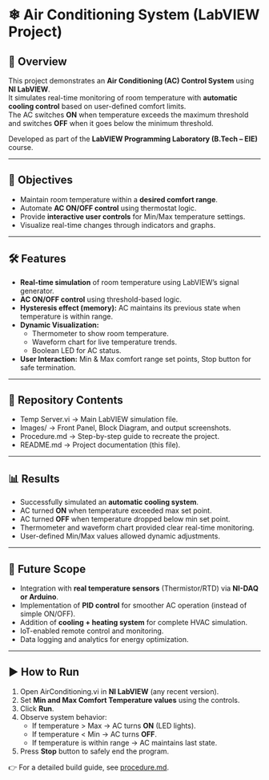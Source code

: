 # ❄ Air Conditioning System (LabVIEW Project)  

## 📌 Overview  
This project demonstrates an **Air Conditioning (AC) Control System** using **NI LabVIEW**.  
It simulates real-time monitoring of room temperature with **automatic cooling control** based on user-defined comfort limits.  
The AC switches **ON** when temperature exceeds the maximum threshold and switches **OFF** when it goes below the minimum threshold.  

Developed as part of the **LabVIEW Programming Laboratory (B.Tech – EIE)** course.  

---

## 🎯 Objectives  
- Maintain room temperature within a **desired comfort range**.  
- Automate **AC ON/OFF control** using thermostat logic.  
- Provide **interactive user controls** for Min/Max temperature settings.  
- Visualize real-time changes through indicators and graphs.  

---

## 🛠 Features  
- **Real-time simulation** of room temperature using LabVIEW’s signal generator.  
- **AC ON/OFF control** using threshold-based logic.  
- **Hysteresis effect (memory):** AC maintains its previous state when temperature is within range.  
- **Dynamic Visualization:**  
  - Thermometer to show room temperature.  
  - Waveform chart for live temperature trends.  
  - Boolean LED for AC status.  
- **User Interaction:** Min & Max comfort range set points, Stop button for safe termination.  

---

## 📂 Repository Contents  
- Temp Server.vi → Main LabVIEW simulation file.  
- Images/ → Front Panel, Block Diagram, and output screenshots.  
- Procedure.md → Step-by-step guide to recreate the project.  
- README.md → Project documentation (this file).  

---

## 📊 Results  
- Successfully simulated an **automatic cooling system**.  
- AC turned **ON** when temperature exceeded max set point.  
- AC turned **OFF** when temperature dropped below min set point.  
- Thermometer and waveform chart provided clear real-time monitoring.  
- User-defined Min/Max values allowed dynamic adjustments.  

---

## 🔮 Future Scope  
- Integration with **real temperature sensors** (Thermistor/RTD) via **NI-DAQ or Arduino**.  
- Implementation of **PID control** for smoother AC operation (instead of simple ON/OFF).  
- Addition of **cooling + heating system** for complete HVAC simulation.  
- IoT-enabled remote control and monitoring.  
- Data logging and analytics for energy optimization.  

---

## ▶ How to Run  
1. Open AirConditioning.vi in **NI LabVIEW** (any recent version).  
2. Set **Min and Max Comfort Temperature values** using the controls.  
3. Click **Run**.  
4. Observe system behavior:  
   - If temperature > Max → AC turns **ON** (LED lights).  
   - If temperature < Min → AC turns **OFF**.  
   - If temperature is within range → AC maintains last state.  
5. Press **Stop** button to safely end the program.  

👉 For a detailed build guide, see [procedure.md](./procedure.md).
